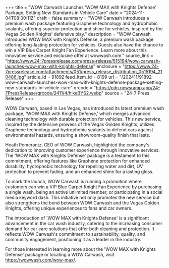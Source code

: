 +++
title = "WOW Carwash Launches 'WOW MAX with Knights Defense' Package, Setting New Standards in Vehicle Care"
date = "2024-11-04T08:00:11Z"
draft = false
summary = "WOW Carwash introduces a premium wash package featuring Graphene technology and hydrophobic sealants, offering superior protection and shine for vehicles, inspired by the Vegas Golden Knights' defensive play."
description = "WOW Carwash introduces WOW MAX with Knights Defense, a premium wash package offering long-lasting protection for vehicles. Guests also have the chance to win a VIP Blue Carpet Knight Fan Experience. Learn more about this innovative service and exclusive offer at wowwash.com."
source_link = "https://www.24-7pressrelease.com/press-release/515194/wow-carwash-launches-wow-max-with-knights-defense"
enclosure = "https://www.24-7pressrelease.com/attachments/051/press_release_distribution_0515194_210486.jpg"
article_id = 91892
feed_item_id = 8199
url = "/202411/91892-wow-carwash-launches-wow-max-with-knights-defense-package-setting-new-standards-in-vehicle-care"
qrcode = "https://cdn.newsramp.app/24-7PressRelease/qrcode/2411/4/hikeBYS2.webp"
source = "24-7 Press Release"
+++

<p>WOW Carwash, based in Las Vegas, has introduced its latest premium wash package, 'WOW MAX with Knights Defense,' which merges advanced cleaning technology with durable protection for vehicles. This new service, inspired by the defensive prowess of the Vegas Golden Knights, utilizes Graphene technology and hydrophobic sealants to defend cars against environmental hazards, ensuring a showroom-quality finish that lasts.</p><p>Heath Pomerantz, CEO of WOW Carwash, highlighted the company's dedication to improving customer experience through innovative services. The 'WOW MAX with Knights Defense' package is a testament to this commitment, offering features like Graphene protection for enhanced durability, hydrophobic technology for repelling water and dirt, UV protection to prevent fading, and an enhanced shine for a lasting gloss.</p><p>To mark the launch, WOW Carwash is running a promotion where customers can win a VIP Blue Carpet Knight Fan Experience by purchasing a single wash, being an active unlimited member, or participating in a social media keyword dash. This initiative not only promotes the new service but also strengthens the bond between WOW Carwash and the Vegas Golden Knights, offering unique experiences to fans and car owners.</p><p>The introduction of 'WOW MAX with Knights Defense' is a significant advancement in the car wash industry, catering to the increasing consumer demand for car care solutions that offer both cleaning and protection. It reflects WOW Carwash's commitment to sustainability, quality, and community engagement, positioning it as a leader in the industry.</p><p>For those interested in learning more about the 'WOW MAX with Knights Defense' package or locating a WOW Carwash, visit <a href='https://wowwash.com/wow-max/' rel='nofollow' target='_blank'>https://wowwash.com/wow-max/</a>.</p>